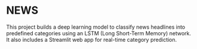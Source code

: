 # NEWS
This project builds a deep learning model to classify news headlines into predefined categories using an LSTM (Long Short-Term Memory) network. It also includes a Streamlit web app for real-time category prediction.
